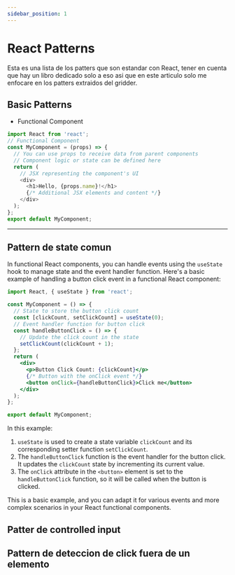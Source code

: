 ```yaml
---
sidebar_position: 1
---
```


# React Patterns

Esta es una lista de los patters que son estandar con React, tener en cuenta que hay un libro dedicado solo a eso asi que en este articulo solo me enfocare en los patters extraidos del gridder.

## Basic Patterns

- Functional Component

```javascript
import React from 'react';
// Functional Component
const MyComponent = (props) => {
  // You can use props to receive data from parent components
  // Component logic or state can be defined here
  return (
    // JSX representing the component's UI
    <div>
      <h1>Hello, {props.name}!</h1>
      {/* Additional JSX elements and content */}
    </div>
  );
};
export default MyComponent;
```

***

## Pattern de state comun

In functional React components, you can handle events using the `useState` hook to manage state and the event handler function. Here's a basic example of handling a button click event in a functional React component:

```jsx
import React, { useState } from 'react';

const MyComponent = () => {
  // State to store the button click count
  const [clickCount, setClickCount] = useState(0);
  // Event handler function for button click
  const handleButtonClick = () => {
    // Update the click count in the state
    setClickCount(clickCount + 1);
  };
  return (
    <div>
      <p>Button Click Count: {clickCount}</p>
      {/* Button with the onClick event */}
      <button onClick={handleButtonClick}>Click me</button>
    </div>
  );
};

export default MyComponent;
```

In this example:

1. `useState` is used to create a state variable `clickCount` and its corresponding setter function `setClickCount`.
2. The `handleButtonClick` function is the event handler for the button click. It updates the `clickCount` state by incrementing its current value.
3. The `onClick` attribute in the `<button>` element is set to the `handleButtonClick` function, so it will be called when the button is clicked.

This is a basic example, and you can adapt it for various events and more complex scenarios in your React functional components.

## Patter de controlled input

## Pattern de deteccion de click fuera de un elemento
